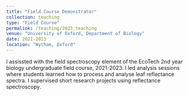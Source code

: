 ```yaml
---
title: "Field Course Demonstrator"
collection: teaching
type: "Field Course"
permalink: /teaching/2023_teaching
venue: "University of Oxford, Department of Biology"
date: 2021-2023
location: "Wytham, Oxford"
---
```


I assissted with the field spectroscopy element of the EcoTech 2nd year biology undergraduate field course, 2021-2023. I led analysis sessions where students learned how to process and analyse leaf reflectance spectra. I supervised short research projects using reflectance spectroscopy. 

